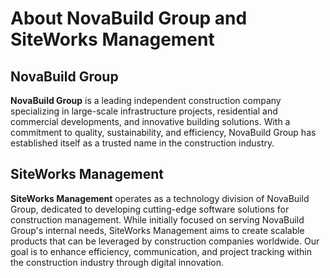 # About NovaBuild Group and SiteWorks Management  

## NovaBuild Group  

**NovaBuild Group** is a leading independent construction company specializing in large-scale infrastructure projects, residential and commercial developments, and innovative building solutions. With a commitment to quality, sustainability, and efficiency, NovaBuild Group has established itself as a trusted name in the construction industry.  

## SiteWorks Management  

**SiteWorks Management** operates as a technology division of NovaBuild Group, dedicated to developing cutting-edge software solutions for construction management. While initially focused on serving NovaBuild Group's internal needs, SiteWorks Management aims to create scalable products that can be leveraged by construction companies worldwide. Our goal is to enhance efficiency, communication, and project tracking within the construction industry through digital innovation.

